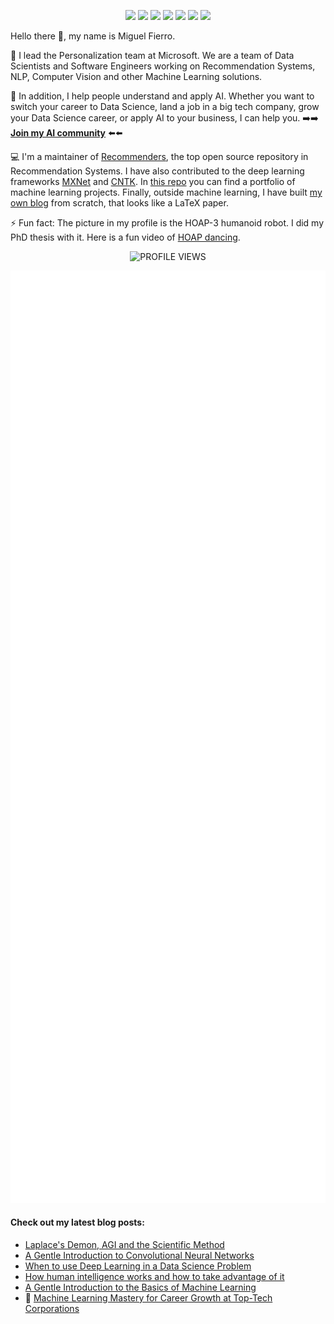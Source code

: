 <p align="center">
  <a href="https://www.linkedin.com/comm/mynetwork/discovery-see-all?usecase=PEOPLE_FOLLOWS&followMember=miguelgfierro" target="_blank"><img src="https://img.shields.io/badge/Linkedin-Follow%20Miguel-blue?logo=linkedin" /></a>
  <a href="https://miguelgfierro.com/?utm_source=github&utm_medium=profile&utm_campaign=github-readme" target="_blank"><img src="https://img.shields.io/badge/Blog-Visit%20miguelgfierro.com-blue.svg" /></a>
  <a href="https://x.com/intent/follow?screen_name=miguelgfierro" target="_blank"><img src="https://img.shields.io/badge/%40miguelgfierro-_?style=flat&logo=X&label=Follow&color=blue" /></a>
  <a href="https://www.youtube.com/channel/UCQvJe9CLvqMI0yav_kbfVaw?app=desktop&sub_confirmation=1" target="_blank"><img src="https://img.shields.io/badge/%40miguelgfierro-_?style=flat&logo=YouTube&label=Subscribe&color=blue" /></a>
  <a href="https://www.instagram.com/miguelgfierro/" target="_blank"><img src="https://img.shields.io/badge/%40miguelgfierro-_?style=flat&logo=Instagram&logoColor=white&label=Follow&color=blue" /></a>
  <a href="https://www.facebook.com/miguelgfierro" target="_blank"><img src="https://img.shields.io/badge/miguelgfierro-_?style=flat&logo=Facebook&label=Follow&color=blue" /></a>
  <a href="https://www.tiktok.com/@miguelgfierro" target="_blank"><img src="https://img.shields.io/badge/%40miguelgfierro-_?style=flat&logo=TikTok&label=Follow&color=blue" /></a>

</p>

Hello there 👋, my name is Miguel Fierro.

🤖 I lead the Personalization team at Microsoft. We are a team of Data Scientists and Software Engineers working on Recommendation Systems, NLP, Computer Vision and other Machine Learning solutions.

💬 In addition, I help people understand and apply AI. Whether you want to switch your career to Data Science, land a job in a big tech company, grow your Data Science career, or apply AI to your business, I can help you. ➡️➡️ **[Join my AI community](https://miguelgfierro.substack.com/subscribe)** ⬅️⬅️

💻 I'm a maintainer of [Recommenders](https://github.com/microsoft/recommenders), the top open source repository in Recommendation Systems. I have also contributed to the deep learning frameworks [MXNet](https://github.com/apache/mxnet/commits?author=miguelgfierro) and [CNTK](https://github.com/microsoft/cntk). In [this repo](https://github.com/miguelgfierro/sciblog_support) you can find a portfolio of machine learning projects. Finally, outside machine learning, I have built [my own blog](https://github.com/miguelgfierro/sciblog) from scratch, that looks like a LaTeX paper. 

⚡ Fun fact: The picture in my profile is the HOAP-3 humanoid robot. I did my PhD thesis with it. Here is a fun video of [HOAP dancing](https://www.youtube.com/watch?v=fbu2cYW08HQ).

<p align="center">
  <img src="https://komarev.com/ghpvc/?username=miguelgfierro&label=Profile%20views&color=blue&style=flat" alt="PROFILE VIEWS"/>
</p>

<p align="center">
  <img src="/github-metrics.svg" alt="Metrics" width="600">
</p>

#### Check out my latest blog posts:

<!-- BLOG-POST-LIST:START -->
- [Laplace's Demon, AGI and the Scientific Method](https://miguelgfierro.substack.com/p/laplaces-demon-agi-and-the-scientific)
- [A Gentle Introduction to Convolutional Neural Networks](https://miguelgfierro.substack.com/p/a-gentle-introduction-to-convolutional)
- [When to use Deep Learning in a Data Science Problem](https://miguelgfierro.substack.com/p/when-to-use-deep-learning-in-a-data)
- [How human intelligence works and how to take advantage of it](https://miguelgfierro.substack.com/p/how-human-intelligence-works-and)
- [A Gentle Introduction to the Basics of Machine Learning](https://miguelgfierro.substack.com/p/a-gentle-introduction-to-the-basics)
 - 🤖 [Machine Learning Mastery for Career Growth at Top-Tech Corporations](https://miguelgfierro.com/blog/2023/machine-learning-mastery-for-career-growth-at-top-tech-corporations/?utm_source=github&utm_medium=profile&utm_campaign=github-readme)<!-- BLOG-POST-LIST:END -->

